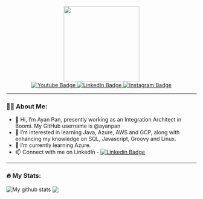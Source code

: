 <div id="header" align="center">
  <img src="https://media.giphy.com/media/3oEduOXu3DBfTazzaw/giphy.gif" width="200"/>
  
  <div id="badges">
    <a href="https://www.youtube.com/channel/UC3YaKty6O_I-JTh3HJsRidg">
    <img src="https://img.shields.io/badge/YouTube-red?style=for-the-badge&logo=youtube&logoColor=white" alt="Youtube Badge"/>
  </a>
  <a href="https://www.linkedin.com/in/ayankumarpan/">
    <img src="https://img.shields.io/badge/LinkedIn-blue?style=for-the-badge&logo=linkedin&logoColor=white" alt="LinkedIn Badge"/>
  </a>
  <a href="">
    <img src="https://img.shields.io/badge/Instagram-E4405F?style=for-the-badge&logo=instagram&logoColor=white" alt="Instagram Badge"/>
  </a>
</div>
  
  <img src="https://komarev.com/ghpvc/?username=ayanpan&style=flat-square&color=blue" alt=""/>
  
</div>
  
---
### :man_technologist: About Me:
  - 👋 Hi, I’m Ayan Pan, presently working as an Integration Architect in Boomi. My GitHub username is @ayanpan
- 👀 I’m interested in learning Java, Azure, AWS and GCP, along with enhancing my knowledge on SQL, Javascript, Groovy and Linux. 
- 🌱 I’m currently learning Azure.
- 📫 Connect with me on LinkedIn - [![Linkedin Badge](https://img.shields.io/badge/-kakbar-blue?style=flat&logo=Linkedin&logoColor=white)](https://www.linkedin.com/in/ayankumarpan/)
  
---
### :fire: My Stats:

 <img align="center" src="https://github-readme-streak-stats.herokuapp.com?user=ayanpan&theme=vue-dark&hide_border=true&date_format=M%20j%5B%2C%20Y%5D" alt="My github stats" /> 

<img align="center" src="https://github-readme-stats.vercel.app/api/top-langs/?username=ayanpan&layout=compact&theme=cobalt&hide_border=true" />
  

